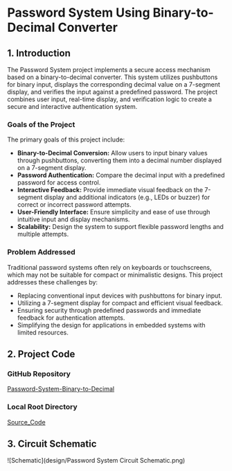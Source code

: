 # Password System Using Binary-to-Decimal Converter  

## 1. Introduction  
The Password System project implements a secure access mechanism based on a binary-to-decimal converter. This system utilizes pushbuttons for binary input, displays the corresponding decimal value on a 7-segment display, and verifies the input against a predefined password. The project combines user input, real-time display, and verification logic to create a secure and interactive authentication system.  

### Goals of the Project  
The primary goals of this project include:  

- **Binary-to-Decimal Conversion:** Allow users to input binary values through pushbuttons, converting them into a decimal number displayed on a 7-segment display.  
- **Password Authentication:** Compare the decimal input with a predefined password for access control.  
- **Interactive Feedback:** Provide immediate visual feedback on the 7-segment display and additional indicators (e.g., LEDs or buzzer) for correct or incorrect password attempts.  
- **User-Friendly Interface:** Ensure simplicity and ease of use through intuitive input and display mechanisms.  
- **Scalability:** Design the system to support flexible password lengths and multiple attempts.  

### Problem Addressed  
Traditional password systems often rely on keyboards or touchscreens, which may not be suitable for compact or minimalistic designs. This project addresses these challenges by:  

- Replacing conventional input devices with pushbuttons for binary input.  
- Utilizing a 7-segment display for compact and efficient visual feedback.  
- Ensuring security through predefined passwords and immediate feedback for authentication attempts.  
- Simplifying the design for applications in embedded systems with limited resources.  

## 2. Project Code  

### GitHub Repository  
[Password-System-Binary-to-Decimal](https://github.com/malikanas553/Password-System)  

### Local Root Directory  
[Source_Code](./Password_System)  

## 3. Circuit Schematic
![Schematic](design/Password System Circuit Schematic.png)
